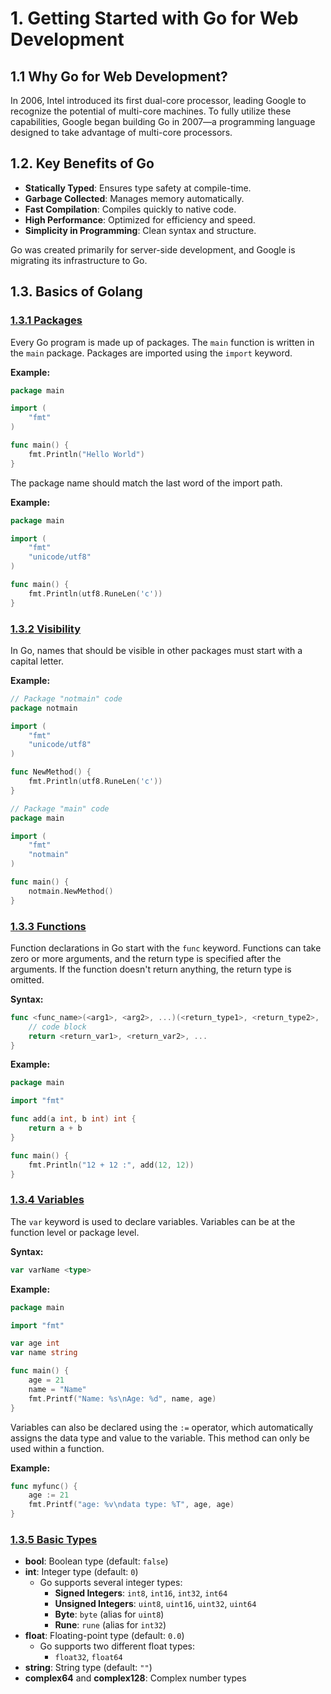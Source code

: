 # 1. Getting Started with Go for Web Development

## 1.1 Why Go for Web Development?

In 2006, Intel introduced its first dual-core processor, leading Google to recognize the potential of multi-core machines. To fully utilize these capabilities, Google began building Go in 2007—a programming language designed to take advantage of multi-core processors.

## 1.2. Key Benefits of Go

- **Statically Typed**: Ensures type safety at compile-time.
- **Garbage Collected**: Manages memory automatically.
- **Fast Compilation**: Compiles quickly to native code.
- **High Performance**: Optimized for efficiency and speed.
- **Simplicity in Programming**: Clean syntax and structure.

Go was created primarily for server-side development, and Google is migrating its infrastructure to Go.

## 1.3. Basics of Golang

### [1.3.1 Packages](https://github.com/Everest1508/go-codes/tree/main/go-basics/packages)

Every Go program is made up of packages. The `main` function is written in the `main` package. Packages are imported using the `import` keyword.

**Example:**

```go
package main

import (
    "fmt"
)

func main() {
    fmt.Println("Hello World")
}
```

The package name should match the last word of the import path.

**Example:**

```go
package main

import (
    "fmt"
    "unicode/utf8"
)

func main() {
    fmt.Println(utf8.RuneLen('c'))
}
```

### [1.3.2 Visibility](https://github.com/Everest1508/go-codes/tree/main/go-basics/visibility)

In Go, names that should be visible in other packages must start with a capital letter.

**Example:**

```go
// Package "notmain" code
package notmain

import (
    "fmt"
    "unicode/utf8"
)

func NewMethod() {
    fmt.Println(utf8.RuneLen('c'))
}

// Package "main" code
package main

import (
    "fmt"
    "notmain"
)

func main() {
    notmain.NewMethod()
}
```

### [1.3.3 Functions](https://github.com/Everest1508/go-codes/tree/main/go-basics/functions)

Function declarations in Go start with the `func` keyword. Functions can take zero or more arguments, and the return type is specified after the arguments. If the function doesn't return anything, the return type is omitted.

**Syntax:**

```go
func <func_name>(<arg1>, <arg2>, ...)(<return_type1>, <return_type2>, ...) {
    // code block
    return <return_var1>, <return_var2>, ...
}
```

**Example:**

```go
package main

import "fmt"

func add(a int, b int) int {
    return a + b
}

func main() {
    fmt.Println("12 + 12 :", add(12, 12))
}
```

### [1.3.4 Variables](https://github.com/Everest1508/go-codes/tree/main/go-basics/variables)

The `var` keyword is used to declare variables. Variables can be at the function level or package level.

**Syntax:**

```go
var varName <type>
```

**Example:**

```go
package main

import "fmt"

var age int
var name string

func main() {
    age = 21
    name = "Name"
    fmt.Printf("Name: %s\nAge: %d", name, age)
}
```

Variables can also be declared using the `:=` operator, which automatically assigns the data type and value to the variable. This method can only be used within a function.

**Example:**

```go
func myfunc() {
    age := 21
    fmt.Printf("age: %v\ndata type: %T", age, age)
}
```

### [1.3.5 Basic Types](https://github.com/Everest1508/go-codes/tree/main/go-basics/types)

- **bool**: Boolean type (default: `false`)
- **int**: Integer type (default: `0`)
  - Go supports several integer types:
    - **Signed Integers**: `int8`, `int16`, `int32`, `int64`
    - **Unsigned Integers**: `uint8`, `uint16`, `uint32`, `uint64`
    - **Byte**: `byte` (alias for `uint8`)
    - **Rune**: `rune` (alias for `int32`)
- **float**: Floating-point type (default: `0.0`)
  - Go supports two different float types:
    - `float32`, `float64`
- **string**: String type (default: `""`)
- **complex64** and **complex128**: Complex number types
